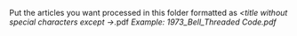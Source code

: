 Put the articles you want processed in this folder formatted as *<date>*_*<author>*_*<title without special characters except ->*.pdf
*Example: 1973_Bell_Threaded Code.pdf*
